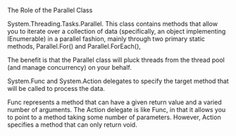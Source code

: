 The Role of the Parallel Class

System.Threading.Tasks.Parallel. This class contains methods that allow you to
iterate over a collection of data (specifically, an object implementing IEnumerable<T>) in a parallel fashion,
mainly through two primary static methods, Parallel.For() and Parallel.ForEach(),

The benefit is that the Parallel class will pluck threads
from the thread pool (and manage concurrency) on your behalf.

System.Func<T> and System.Action<T> delegates to specify the
target method that will be called to process the data.


Func<T> represents a method that
can have a given return value and a varied number of arguments. The Action<T> delegate is like Func<T>, in
that it allows you to point to a method taking some number of parameters. However, Action<T> specifies a
method that can only return void.

